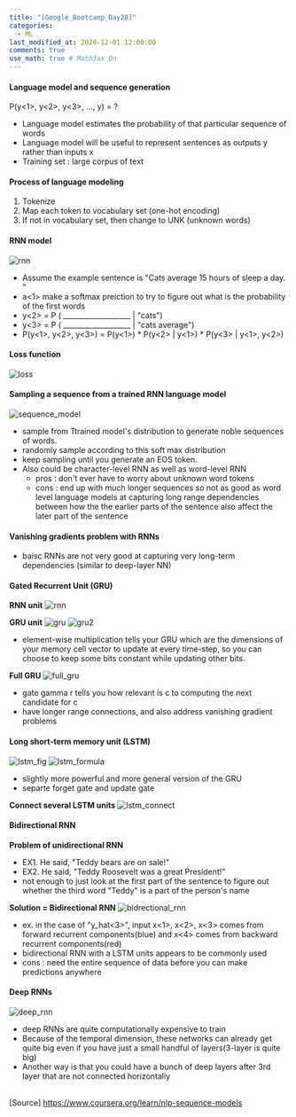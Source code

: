 ```yaml
---
title: "[Google_Bootcamp_Day28]"
categories: 
  - ML
last_modified_at: 2020-12-01 12:00:00
comments: true
use_math: true # MathJax On
---
```


#### Language model and sequence generation

P(y<1>, y<2>, y<3>, ..., y<Ty>) = ?
- Language model estimates the probability of that particular sequence of words
- Language model will be useful to represent sentences as outputs y rather than inputs x
- Training set : large corpus of text
  
#### Process of language modeling
1. Tokenize
2. Map each token to vocabulary set (one-hot encoding)
3. If not in vocabulary set, then change to UNK (unknown words)

#### RNN model

![rnn](https://user-images.githubusercontent.com/62474292/100941424-f20a4000-353c-11eb-9a60-75c591456a5f.png)
- Assume the example sentence is "Cats average 15 hours of sleep a day. <EOS>"
- a<1> make a softmax preiction to try to figure out what is the probability of the first words
- y<2> = P ( ___________________ | "cats")
- y<3> = P ( ___________________ | "cats average")
- P(y<1>, y<2>, y<3>) = P(y<1>) * P(y<2> | y<1>) * P(y<3> | y<1>, y<2>)
  
#### Loss function

![loss](https://user-images.githubusercontent.com/62474292/100941428-f33b6d00-353c-11eb-9552-6d37c2acff32.png)

#### Sampling a sequence from a trained RNN language model
![sequence_model](https://user-images.githubusercontent.com/62474292/100943404-84601300-3540-11eb-9b3d-de34cea7885e.png)

- sample from Ttrained model's distribution to generate noble sequences of words.
- randomly sample according to this soft max distribution
- keep sampling until you generate an EOS token.
- Also could be character-level RNN as well as word-level RNN
  - pros : don't ever have to worry about unknown word tokens
  - cons : end up with much longer sequences so not as good as word level language models at capturing long range dependencies between how the the earlier parts of the sentence also affect the later part of the sentence
  
#### Vanishing gradients problem with RNNs
- baisc RNNs are not very good at capturing very long-term dependencies (similar to deep-layer NN)

#### Gated Recurrent Unit (GRU)

**RNN unit**
![rnn](https://user-images.githubusercontent.com/62474292/100971780-e63d6e80-357a-11eb-8fa6-7afe5e11c440.png)

**GRU unit**
![gru](https://user-images.githubusercontent.com/62474292/100971767-e473ab00-357a-11eb-83bc-7cf6f7af0a0e.png)
![gru2](https://user-images.githubusercontent.com/62474292/100971778-e5a4d800-357a-11eb-8031-46bceb113b46.png)

- element-wise multiplication tells your GRU which are the dimensions of your memory cell vector to update at every time-step, so you can choose to keep some bits constant while updating other bits.

**Full GRU**
![full_gru](https://user-images.githubusercontent.com/62474292/100971774-e5a4d800-357a-11eb-96b6-7982e9a3ecde.png)

- gate gamma r tells you how relevant is c<t-1> to computing the next candidate for c<t>
- have longer range connections, and also address vanishing gradient problems

#### Long short-term memory unit (LSTM)
![lstm_fig](https://user-images.githubusercontent.com/62474292/100975492-741c5800-3581-11eb-8a37-d51d5c3970e5.png)
![lstm_formula](https://user-images.githubusercontent.com/62474292/100975495-754d8500-3581-11eb-8db5-5d458f06dadc.png)

- slightly more powerful and more general version of the GRU
- separte forget gate and update gate

**Connect several LSTM units**
![lstm_connect](https://user-images.githubusercontent.com/62474292/100975493-74b4ee80-3581-11eb-8d4b-a5cf6cb7bbf6.png)

#### Bidirectional RNN

**Problem of unidirectional RNN**
- EX1. He said, "Teddy bears are on sale!"
- EX2. He said, "Teddy Roosevelt was a great President!"
- not enough to just look at the first part of the sentence to figure out whether the third word "Teddy" is a part of the person's name

**Solution = Bidirectional RNN**
![bidrectional_rnn](https://user-images.githubusercontent.com/62474292/100977838-e6db0280-3584-11eb-9fc3-ca1a2b3775c8.png)

- ex. in the case of "y_hat<3>", input x<1>, x<2>, x<3> comes from forward recurrent components(blue) and x<4> comes from backward recurrent components(red)
- bidirectional RNN with a LSTM units appears to be commonly used
- cons : need the entire sequence of data before you can make predictions anywhere

#### Deep RNNs
![deep_rnn](https://user-images.githubusercontent.com/62474292/100979100-b300dc80-3586-11eb-97e6-fe94dcaeb45e.png)

- deep RNNs are quite computationally expensive to train
- Because of the temporal dimension, these networks can already get quite big even if you have just a small handful of layers(3-layer is quite big)
- Another way is that you could have a bunch of deep layers after 3rd layer that are not connected horizontally <br><br>

  

[Source] https://www.coursera.org/learn/nlp-sequence-models
